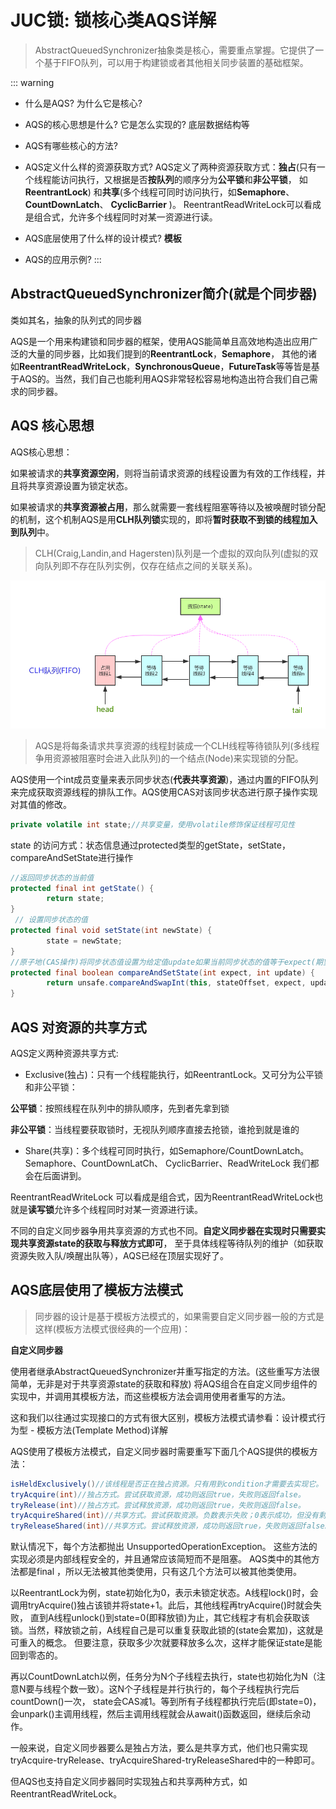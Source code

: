# JUC锁: 锁核心类AQS详解
 
>AbstractQueuedSynchronizer抽象类是核心，需要重点掌握。它提供了一个基于FIFO队列，可以用于构建锁或者其他相关同步装置的基础框架。

::: warning
- 什么是AQS? 为什么它是核心? 

- AQS的核心思想是什么? 它是怎么实现的? 底层数据结构等 

- AQS有哪些核心的方法? 

- AQS定义什么样的资源获取方式? AQS定义了两种资源获取方式：**独占**(只有一个线程能访问执行，又根据是否**按队列**的顺序分为**公平锁**和**非公平锁**，
如**ReentrantLock**) 和**共享**(多个线程可同时访问执行，如**Semaphore**、**CountDownLatch**、 **CyclicBarrier** )。
ReentrantReadWriteLock可以看成是组合式，允许多个线程同时对某一资源进行读。

- AQS底层使用了什么样的设计模式? **模板** 

- AQS的应用示例?
:::


## AbstractQueuedSynchronizer简介(就是个同步器)

类如其名，抽象的队列式的同步器

AQS是一个用来构建锁和同步器的框架，使用AQS能简单且高效地构造出应用广泛的大量的同步器，比如我们提到的**ReentrantLock**，**Semaphore**，
其他的诸如**ReentrantReadWriteLock**，**SynchronousQueue**，**FutureTask**等等皆是基于AQS的。当然，我们自己也能利用AQS非常轻松容易地构造出符合我们自己需求的同步器。

## AQS 核心思想

AQS核心思想：

如果被请求的**共享资源空闲**，则将当前请求资源的线程设置为有效的工作线程，并且将共享资源设置为锁定状态。

如果被请求的**共享资源被占用**，那么就需要一套线程阻塞等待以及被唤醒时锁分配的机制，这个机制AQS是用**CLH队列锁**实现的，即将**暂时获取不到锁的线程加入到队列**中。

>CLH(Craig,Landin,and Hagersten)队列是一个虚拟的双向队列(虚拟的双向队列即不存在队列实例，仅存在结点之间的关联关系)。

![资源分配过程](../img/aqs_001.png "资源分配过程")

>AQS是将每条请求共享资源的线程封装成一个CLH线程等待锁队列(多线程争用资源被阻塞时会进入此队列)的一个结点(Node)来实现锁的分配。

AQS使用一个int成员变量来表示同步状态(**代表共享资源**)，通过内置的FIFO队列来完成获取资源线程的排队工作。AQS使用CAS对该同步状态进行原子操作实现对其值的修改。

``` java
private volatile int state;//共享变量，使用volatile修饰保证线程可见性
```
state 的访问方式：状态信息通过protected类型的getState，setState，compareAndSetState进行操作

``` java
//返回同步状态的当前值
protected final int getState() {  
        return state;
}
 // 设置同步状态的值
protected final void setState(int newState) { 
        state = newState;
}
//原子地(CAS操作)将同步状态值设置为给定值update如果当前同步状态的值等于expect(期望值)
protected final boolean compareAndSetState(int expect, int update) {
        return unsafe.compareAndSwapInt(this, stateOffset, expect, update);
}
```

##  AQS 对资源的共享方式

AQS定义两种资源共享方式:

- Exclusive(独占)：只有一个线程能执行，如ReentrantLock。又可分为公平锁和非公平锁： 

**公平锁**：按照线程在队列中的排队顺序，先到者先拿到锁
    
**非公平锁**：当线程要获取锁时，无视队列顺序直接去抢锁，谁抢到就是谁的
 
- Share(共享)：多个线程可同时执行，如Semaphore/CountDownLatch。Semaphore、CountDownLatCh、 CyclicBarrier、ReadWriteLock 我们都会在后面讲到。

ReentrantReadWriteLock 可以看成是组合式，因为ReentrantReadWriteLock也就是**读写锁**允许多个线程同时对某一资源进行读。

不同的自定义同步器争用共享资源的方式也不同。**自定义同步器在实现时只需要实现共享资源state的获取与释放方式即可**，
至于具体线程等待队列的维护（如获取资源失败入队/唤醒出队等），AQS已经在顶层实现好了。

## AQS底层使用了模板方法模式

>同步器的设计是基于模板方法模式的，如果需要自定义同步器一般的方式是这样(模板方法模式很经典的一个应用)：

**自定义同步器**

使用者继承AbstractQueuedSynchronizer并重写指定的方法。(这些重写方法很简单，无非是对于共享资源state的获取和释放)
将AQS组合在自定义同步组件的实现中，并调用其模板方法，而这些模板方法会调用使用者重写的方法。

这和我们以往通过实现接口的方式有很大区别，模板方法模式请参看：设计模式行为型 - 模板方法(Template Method)详解

AQS使用了模板方法模式，自定义同步器时需要重写下面几个AQS提供的模板方法：

``` java
isHeldExclusively()//该线程是否正在独占资源。只有用到condition才需要去实现它。
tryAcquire(int)//独占方式。尝试获取资源，成功则返回true，失败则返回false。
tryRelease(int)//独占方式。尝试释放资源，成功则返回true，失败则返回false。
tryAcquireShared(int)//共享方式。尝试获取资源。负数表示失败；0表示成功，但没有剩余可用资源；正数表示成功，且有剩余资源。
tryReleaseShared(int)//共享方式。尝试释放资源，成功则返回true，失败则返回false。
```

默认情况下，每个方法都抛出 UnsupportedOperationException。 这些方法的实现必须是内部线程安全的，并且通常应该简短而不是阻塞。
AQS类中的其他方法都是final ，所以无法被其他类使用，只有这几个方法可以被其他类使用。

以ReentrantLock为例，state初始化为0，表示未锁定状态。A线程lock()时，会调用tryAcquire()独占该锁并将state+1。此后，其他线程再tryAcquire()时就会失败，
直到A线程unlock()到state=0(即释放锁)为止，其它线程才有机会获取该锁。当然，释放锁之前，A线程自己是可以重复获取此锁的(state会累加)，这就是可重入的概念。
但要注意，获取多少次就要释放多么次，这样才能保证state是能回到零态的。

再以CountDownLatch以例，任务分为N个子线程去执行，state也初始化为N（注意N要与线程个数一致）。这N个子线程是并行执行的，每个子线程执行完后countDown()一次，
state会CAS减1。等到所有子线程都执行完后(即state=0)，会unpark()主调用线程，然后主调用线程就会从await()函数返回，继续后余动作。

一般来说，自定义同步器要么是独占方法，要么是共享方式，他们也只需实现tryAcquire-tryRelease、tryAcquireShared-tryReleaseShared中的一种即可。

但AQS也支持自定义同步器同时实现独占和共享两种方式，如ReentrantReadWriteLock。

